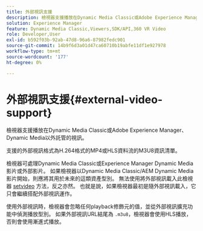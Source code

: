 ```yaml
---
title: 外部視訊支援
description: 檢視器支援播放在Dynamic Media Classic或Adobe Experience Manager、Dynamic Media以外託管的視訊。
solution: Experience Manager
feature: Dynamic Media Classic,Viewers,SDK/API,360 VR Video
role: Developer,User
exl-id: b592f03b-92ab-47d8-96a6-87982fedc901
source-git-commit: 14b9f6d3a01d47ca60710b19abfe11df1e927978
workflow-type: tm+mt
source-wordcount: '177'
ht-degree: 0%

---
```


# 外部視訊支援{#external-video-support}

檢視器支援播放在Dynamic Media Classic或Adobe Experience Manager、Dynamic Media以外託管的視訊。

支援的外部視訊格式為H.264格式的MP4或HLS資料流的M3U8資訊清單。

檢視器可處理Dynamic Media Classic或Experience Manager Dynamic Media影片或外部影片。 如果檢視器以Dynamic Media Classic/AEM Dynamic Media影片開始，則應將其用於未來的這類資產型別。 無法使用將外部視訊載入此檢視器 [setvideo](../../c-html5-aem-asset-viewers/c-html5-aem-video360/c-html5-aem-video360-javascriptapiref/r-html5-aem-video360-javascriptapiref-setvideo.md#reference-85d3422d6ce64a36ac74827120b5a17c) 方法，反之亦然。 也就是說，如果檢視器最初是隨外部視訊載入，它只會繼續搭配外部視訊運作。

使用外部視訊時，檢視器會忽略任何playback修飾元的值，並從外部視訊擴充功能中偵測播放型別。 如果外部視訊URL結尾為 `.m3u8`，檢視器會使用HLS播放，否則會使用漸進式播放。
